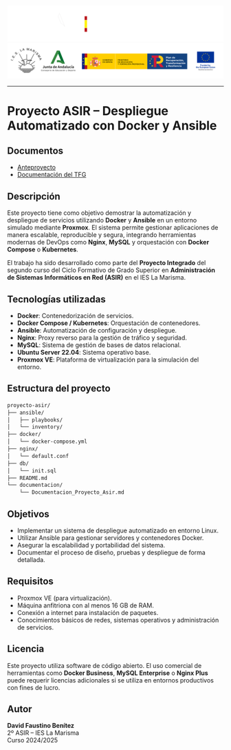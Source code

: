 
![](/img/_bannerD.png#gh-dark-mode-only)
![](/img/_bannerL.png#gh-light-mode-only)

---

# Proyecto ASIR – Despliegue Automatizado con Docker y Ansible

## Documentos

- [Anteproyecto](./Anteproyecto/README.md)
- [Documentación del TFG](./TFG/README.md)


## Descripción

Este proyecto tiene como objetivo demostrar la automatización y despliegue de servicios utilizando **Docker** y **Ansible** en un entorno simulado mediante **Proxmox**. El sistema permite gestionar aplicaciones de manera escalable, reproducible y segura, integrando herramientas modernas de DevOps como **Nginx**, **MySQL** y orquestación con **Docker Compose** o **Kubernetes**.

El trabajo ha sido desarrollado como parte del **Proyecto Integrado** del segundo curso del Ciclo Formativo de Grado Superior en **Administración de Sistemas Informáticos en Red (ASIR)** en el IES La Marisma.

## Tecnologías utilizadas

- **Docker**: Contenedorización de servicios.
- **Docker Compose / Kubernetes**: Orquestación de contenedores.
- **Ansible**: Automatización de configuración y despliegue.
- **Nginx**: Proxy reverso para la gestión de tráfico y seguridad.
- **MySQL**: Sistema de gestión de bases de datos relacional.
- **Ubuntu Server 22.04**: Sistema operativo base.
- **Proxmox VE**: Plataforma de virtualización para la simulación del entorno.

## Estructura del proyecto

```bash
proyecto-asir/
├── ansible/
│   ├── playbooks/
│   └── inventory/
├── docker/
│   └── docker-compose.yml
├── nginx/
│   └── default.conf
├── db/
│   └── init.sql
├── README.md
└── documentacion/
    └── Documentacion_Proyecto_Asir.md
```

## Objetivos

- Implementar un sistema de despliegue automatizado en entorno Linux.
- Utilizar Ansible para gestionar servidores y contenedores Docker.
- Asegurar la escalabilidad y portabilidad del sistema.
- Documentar el proceso de diseño, pruebas y despliegue de forma detallada.

## Requisitos

- Proxmox VE (para virtualización).
- Máquina anfitriona con al menos 16 GB de RAM.
- Conexión a internet para instalación de paquetes.
- Conocimientos básicos de redes, sistemas operativos y administración de servicios.

## Licencia

Este proyecto utiliza software de código abierto. El uso comercial de herramientas como **Docker Business**, **MySQL Enterprise** o **Nginx Plus** puede requerir licencias adicionales si se utiliza en entornos productivos con fines de lucro.

## Autor

**David Faustino Benítez**  
2º ASIR – IES La Marisma  
Curso 2024/2025
